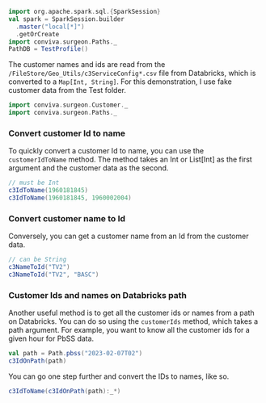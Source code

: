 ```scala mdoc
import org.apache.spark.sql.{SparkSession}
val spark = SparkSession.builder
  .master("local[*]")
  .getOrCreate
import conviva.surgeon.Paths._
PathDB = TestProfile()
```


The customer names and ids are read from the
`/FileStore/Geo_Utils/c3ServiceConfig*.csv` file from Databricks, which is
converted to a `Map[Int, String]`. For this demonstration, I use fake customer
data from the Test folder.

```scala mdoc
import conviva.surgeon.Customer._
import conviva.surgeon.Paths._
```

### Convert customer Id to name

To quickly convert a customer Id to name, you can use the `customerIdToName`
method. The method takes an Int or List[Int] as the first argument and the
customer data as the second. 

```scala mdoc 
// must be Int 
c3IdToName(1960181845)
c3IdToName(1960181845, 1960002004)
```
### Convert customer name to Id

Conversely, you can get a customer name from an Id from the customer data. 

```scala mdoc 
// can be String 
c3NameToId("TV2")
c3NameToId("TV2", "BASC")
```

### Customer Ids and names on Databricks path

Another useful method is to get all the customer ids or names from a path on
Databricks. You can do so using the `customerIds` method, which takes a path
argument.  For example, you want to know all the customer ids for a given hour
for PbSS data. 

```scala mdoc
val path = Path.pbss("2023-02-07T02") 
c3IdOnPath(path)
```

You can go one step further and convert the IDs to names, like so.

```scala mdoc
c3IdToName(c3IdOnPath(path):_*)
```




